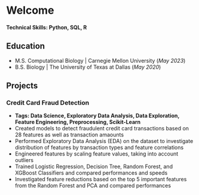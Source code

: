 # Welcome
#### Technical Skills: Python, SQL, R

## Education
- M.S. Computational Biology | Carnegie Mellon University (_May 2023_)
- B.S. Biology | The University of Texas at Dallas (_May 2020_)

## Projects
### Credit Card Fraud Detection
- **Tags: Data Science, Exploratory Data Analysis, Data Exploration, Feature Engineering, Preprocessing, Scikit-Learn**
- Created models to detect fraudulent credit card transactions based on 28 features as well as transaction amaounts
- Performed Exploratory Data Analysis (EDA) on the dataset to investigate distribution of features by transaction types and feature correlations
- Engineered features by scaling feature values, taking into account outliers
- Trained Logistic Regression, Decision Tree, Random Forest, and XGBoost Classifiers and compared performances and speeds
- Investigated feature reductions based on the top 5 important features from the Random Forest and PCA and compared performances

